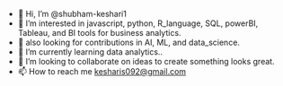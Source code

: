 - 👋 Hi, I’m @shubham-keshari1
- 👀 I’m interested in javascript, python, R_language, SQL, powerBI, Tableau, and BI tools for business analytics.
- 👀 also looking for contributions in AI, ML, and data_science.
- 🌱 I’m currently learning data analytics..
- 💞️ I’m looking to collaborate on ideas to create something looks great.
- 📫 How to reach me kesharis092@gmail.com

<!---
shubham-keshari1/shubham-keshari1 is a ✨ special ✨ repository because its `README.md` (this file) appears on your GitHub profile.
You can click the Preview link to take a look at your changes.
--->
